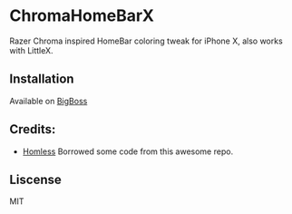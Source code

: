 # ChromaHomeBarX

Razer Chroma inspired HomeBar coloring tweak for iPhone X, also works with LittleX.

## Installation 
Available on [BigBoss](http://moreinfo.thebigboss.org/moreinfo/depiction.php?file=chromahomebarxDp)

## Credits:
- [Homless](https://github.com/MDausch/Homeless) Borrowed some code from this awesome repo.

## Liscense
MIT
